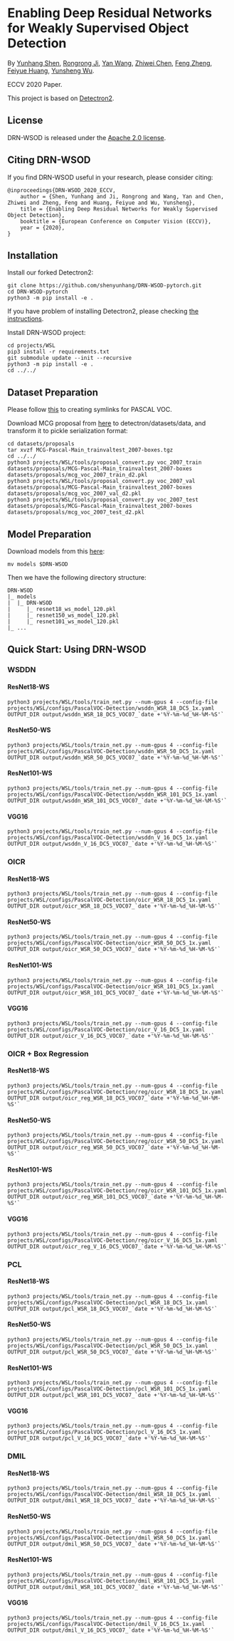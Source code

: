 # Enabling Deep Residual Networks for Weakly Supervised Object Detection

By [Yunhang Shen](), [Rongrong Ji](), [Yan Wang](), [Zhiwei Chen](), [Feng Zheng](), [Feiyue Huang](), [Yunsheng Wu]().

ECCV 2020 Paper.

This project is based on [Detectron2](https://github.com/facebookresearch/detectron2).

## License

DRN-WSOD is released under the [Apache 2.0 license](LICENSE).


## Citing DRN-WSOD

If you find DRN-WSOD useful in your research, please consider citing:

```
@inproceedings{DRN-WSOD_2020_ECCV,
	author = {Shen, Yunhang and Ji, Rongrong and Wang, Yan and Chen, Zhiwei and Zheng, Feng and Huang, Feiyue and Wu, Yunsheng},
	title = {Enabling Deep Residual Networks for Weakly Supervised Object Detection},
	booktitle = {European Conference on Computer Vision (ECCV)},
	year = {2020},
}   
```

## Installation

Install our forked Detectron2:
```
git clone https://github.com/shenyunhang/DRN-WSOD-pytorch.git
cd DRN-WSOD-pytorch
python3 -m pip install -e .
```
If you have problem of installing Detectron2, please checking [the instructions](https://detectron2.readthedocs.io/tutorials/install.html).

Install DRN-WSOD project:
```
cd projects/WSL
pip3 install -r requirements.txt
git submodule update --init --recursive
python3 -m pip install -e .
cd ../../
```

## Dataset Preparation
Please follow [this](https://github.com/shenyunhang/DRN-WSOD-pytorch/blob/DRN-WSOD/datasets/README.md#expected-dataset-structure-for-pascal-voc) to creating symlinks for PASCAL VOC.

Download MCG proposal from [here](https://www2.eecs.berkeley.edu/Research/Projects/CS/vision/grouping/mcg/) to detectron/datasets/data, and transform it to pickle serialization format:

```
cd datasets/proposals
tar xvzf MCG-Pascal-Main_trainvaltest_2007-boxes.tgz
cd ../../
python3 projects/WSL/tools/proposal_convert.py voc_2007_train datasets/proposals/MCG-Pascal-Main_trainvaltest_2007-boxes datasets/proposals/mcg_voc_2007_train_d2.pkl
python3 projects/WSL/tools/proposal_convert.py voc_2007_val datasets/proposals/MCG-Pascal-Main_trainvaltest_2007-boxes datasets/proposals/mcg_voc_2007_val_d2.pkl
python3 projects/WSL/tools/proposal_convert.py voc_2007_test datasets/proposals/MCG-Pascal-Main_trainvaltest_2007-boxes datasets/proposals/mcg_voc_2007_test_d2.pkl
```


## Model Preparation

Download models from this [here](https://1drv.ms/f/s!Am1oWgo9554dgRQ8RE1SRGvK7HW2):
```
mv models $DRN-WSOD
```

Then we have the following directory structure:
```
DRN-WSOD
|_ models
|  |_ DRN-WSOD
|     |_ resnet18_ws_model_120.pkl
|     |_ resnet150_ws_model_120.pkl
|     |_ resnet101_ws_model_120.pkl
|_ ...
```


## Quick Start: Using DRN-WSOD

### WSDDN

#### ResNet18-WS
```
python3 projects/WSL/tools/train_net.py --num-gpus 4 --config-file projects/WSL/configs/PascalVOC-Detection/wsddn_WSR_18_DC5_1x.yaml OUTPUT_DIR output/wsddn_WSR_18_DC5_VOC07_`date +'%Y-%m-%d_%H-%M-%S'`
```

#### ResNet50-WS
```
python3 projects/WSL/tools/train_net.py --num-gpus 4 --config-file projects/WSL/configs/PascalVOC-Detection/wsddn_WSR_50_DC5_1x.yaml OUTPUT_DIR output/wsddn_WSR_50_DC5_VOC07_`date +'%Y-%m-%d_%H-%M-%S'`
```

#### ResNet101-WS
```
python3 projects/WSL/tools/train_net.py --num-gpus 4 --config-file projects/WSL/configs/PascalVOC-Detection/wsddn_WSR_101_DC5_1x.yaml OUTPUT_DIR output/wsddn_WSR_101_DC5_VOC07_`date +'%Y-%m-%d_%H-%M-%S'`
```

#### VGG16
```
python3 projects/WSL/tools/train_net.py --num-gpus 4 --config-file projects/WSL/configs/PascalVOC-Detection/wsddn_V_16_DC5_1x.yaml OUTPUT_DIR output/wsddn_V_16_DC5_VOC07_`date +'%Y-%m-%d_%H-%M-%S'`
```

### OICR

#### ResNet18-WS
```
python3 projects/WSL/tools/train_net.py --num-gpus 4 --config-file projects/WSL/configs/PascalVOC-Detection/oicr_WSR_18_DC5_1x.yaml OUTPUT_DIR output/oicr_WSR_18_DC5_VOC07_`date +'%Y-%m-%d_%H-%M-%S'`
```

#### ResNet50-WS
```
python3 projects/WSL/tools/train_net.py --num-gpus 4 --config-file projects/WSL/configs/PascalVOC-Detection/oicr_WSR_50_DC5_1x.yaml OUTPUT_DIR output/oicr_WSR_50_DC5_VOC07_`date +'%Y-%m-%d_%H-%M-%S'`
```

#### ResNet101-WS
```
python3 projects/WSL/tools/train_net.py --num-gpus 4 --config-file projects/WSL/configs/PascalVOC-Detection/oicr_WSR_101_DC5_1x.yaml OUTPUT_DIR output/oicr_WSR_101_DC5_VOC07_`date +'%Y-%m-%d_%H-%M-%S'`
```

#### VGG16
```
python3 projects/WSL/tools/train_net.py --num-gpus 4 --config-file projects/WSL/configs/PascalVOC-Detection/oicr_V_16_DC5_1x.yaml OUTPUT_DIR output/oicr_V_16_DC5_VOC07_`date +'%Y-%m-%d_%H-%M-%S'`
```

### OICR + Box Regression

#### ResNet18-WS
```
python3 projects/WSL/tools/train_net.py --num-gpus 4 --config-file projects/WSL/configs/PascalVOC-Detection/reg/oicr_WSR_18_DC5_1x.yaml OUTPUT_DIR output/oicr_reg_WSR_18_DC5_VOC07_`date +'%Y-%m-%d_%H-%M-%S'`
```

#### ResNet50-WS
```
python3 projects/WSL/tools/train_net.py --num-gpus 4 --config-file projects/WSL/configs/PascalVOC-Detection/reg/oicr_WSR_50_DC5_1x.yaml OUTPUT_DIR output/oicr_reg_WSR_50_DC5_VOC07_`date +'%Y-%m-%d_%H-%M-%S'`
```

#### ResNet101-WS
```
python3 projects/WSL/tools/train_net.py --num-gpus 4 --config-file projects/WSL/configs/PascalVOC-Detection/reg/oicr_WSR_101_DC5_1x.yaml OUTPUT_DIR output/oicr_reg_WSR_101_DC5_VOC07_`date +'%Y-%m-%d_%H-%M-%S'`
```

#### VGG16
```
python3 projects/WSL/tools/train_net.py --num-gpus 4 --config-file projects/WSL/configs/PascalVOC-Detection/reg/oicr_V_16_DC5_1x.yaml OUTPUT_DIR output/oicr_reg_V_16_DC5_VOC07_`date +'%Y-%m-%d_%H-%M-%S'`
```

### PCL

#### ResNet18-WS
```
python3 projects/WSL/tools/train_net.py --num-gpus 4 --config-file projects/WSL/configs/PascalVOC-Detection/pcl_WSR_18_DC5_1x.yaml OUTPUT_DIR output/pcl_WSR_18_DC5_VOC07_`date +'%Y-%m-%d_%H-%M-%S'`
```

#### ResNet50-WS
```
python3 projects/WSL/tools/train_net.py --num-gpus 4 --config-file projects/WSL/configs/PascalVOC-Detection/pcl_WSR_50_DC5_1x.yaml OUTPUT_DIR output/pcl_WSR_50_DC5_VOC07_`date +'%Y-%m-%d_%H-%M-%S'`
```

#### ResNet101-WS
```
python3 projects/WSL/tools/train_net.py --num-gpus 4 --config-file projects/WSL/configs/PascalVOC-Detection/pcl_WSR_101_DC5_1x.yaml OUTPUT_DIR output/pcl_WSR_101_DC5_VOC07_`date +'%Y-%m-%d_%H-%M-%S'`
```

#### VGG16
```
python3 projects/WSL/tools/train_net.py --num-gpus 4 --config-file projects/WSL/configs/PascalVOC-Detection/pcl_V_16_DC5_1x.yaml OUTPUT_DIR output/pcl_V_16_DC5_VOC07_`date +'%Y-%m-%d_%H-%M-%S'`
```

### DMIL

#### ResNet18-WS
```
python3 projects/WSL/tools/train_net.py --num-gpus 4 --config-file projects/WSL/configs/PascalVOC-Detection/dmil_WSR_18_DC5_1x.yaml OUTPUT_DIR output/dmil_WSR_18_DC5_VOC07_`date +'%Y-%m-%d_%H-%M-%S'`
```

#### ResNet50-WS
```
python3 projects/WSL/tools/train_net.py --num-gpus 4 --config-file projects/WSL/configs/PascalVOC-Detection/dmil_WSR_50_DC5_1x.yaml OUTPUT_DIR output/dmil_WSR_50_DC5_VOC07_`date +'%Y-%m-%d_%H-%M-%S'`
```

#### ResNet101-WS
```
python3 projects/WSL/tools/train_net.py --num-gpus 4 --config-file projects/WSL/configs/PascalVOC-Detection/dmil_WSR_101_DC5_1x.yaml OUTPUT_DIR output/dmil_WSR_101_DC5_VOC07_`date +'%Y-%m-%d_%H-%M-%S'`
```

#### VGG16
```
python3 projects/WSL/tools/train_net.py --num-gpus 4 --config-file projects/WSL/configs/PascalVOC-Detection/dmil_V_16_DC5_1x.yaml OUTPUT_DIR output/dmil_V_16_DC5_VOC07_`date +'%Y-%m-%d_%H-%M-%S'`
```


